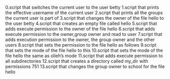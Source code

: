 0.script that switches the current user to the user betty
1.script that prints the effective username of the current user
2.script that prints all the groups the current user is part of
3.script that changes the owner of the file hello to the user betty
4.script that creates an empty file called hello
5.script that adds execute permission to the owner of the file hello
6.script that adds execute permission to the owner,group owner and read to user
7.script that adds execution permission to the owner, the group owner and the other users
8.script that sets the permission to the file hello as follows
9.script that sets the mode of the file hello to this
10.script that sets the mode of the file hello the same as olleh’s mode
11.script that adds execute permission to all subdirectories
12.script that creates a directory called my_dir with permissions 751
13.script that changes the group owner to school for the file hello
